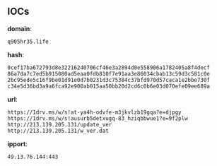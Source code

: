 
## IOCs

__domain__:

```text
q905hr35.life
```
__hash__:

```text
0cef17ba672793d8e32216240706cf46e3a2894d0e558906a1782405a8f4decf
86a7da7c7ed5b915080ad5eaa0fdb810f7e91aa3e86034cbab13c59d3c581c0e
2bc95ede5c16f9be01d91e0d7b0231d3c75384c37bfd970d57caca1e2bbe730f
c34e5d36bd3a9a6fca92e900ab015aa50bb20d2cd6c0b6e03d070efe09ee689a
```
__url__:

```text
https://1drv.ms/w/s!at-ya4h-odvfe-m3jkvlzb19gqa?e=djpgy
https://1drv.ms/w/s!ausurb5detxugq-83_hziqbbwue1?e=9f2plw
http://213.139.205.131/update_ver
http://213.139.205.131/w_ver.dat
```
__ipport__:

```text
49.13.76.144:443
```